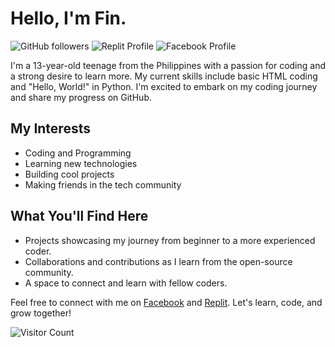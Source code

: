 # Hello, I'm Fin.

![GitHub followers](https://img.shields.io/github/followers/[fin6969]?label=Follow&style=social)
![Replit Profile](https://img.shields.io/badge/Replit-@fin6969-1abc9c)
![Facebook Profile](https://img.shields.io/badge/Facebook-[Fin]-1877f2)

I'm a 13-year-old teenage from the Philippines with a passion for coding and a strong desire to learn more. My current skills include basic HTML coding and "Hello, World!" in Python. I'm excited to embark on my coding journey and share my progress on GitHub.

## My Interests
- Coding and Programming
- Learning new technologies
- Building cool projects
- Making friends in the tech community

## What You'll Find Here
- Projects showcasing my journey from beginner to a more experienced coder.
- Collaborations and contributions as I learn from the open-source community.
- A space to connect and learn with fellow coders.

Feel free to connect with me on [Facebook](https://www.facebook.com/finlovesbai?mibextid=ZbWKwL) and [Replit](https://replit.com/@fin6969). Let's learn, code, and grow together!

![Visitor Count](https://visitor-badge.glitch.me/badge?page_id=[fin6969].[fin6969])

